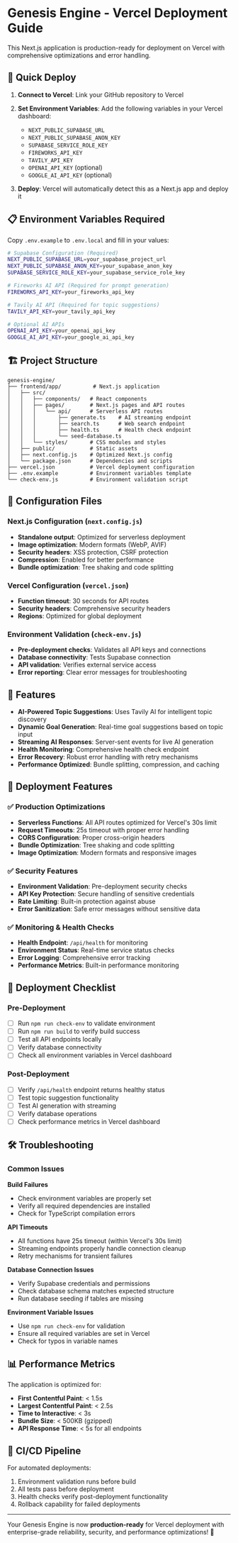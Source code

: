 # Genesis Engine - Vercel Deployment Guide

This Next.js application is production-ready for deployment on Vercel with comprehensive optimizations and error handling.

## 🚀 Quick Deploy

1. **Connect to Vercel**: Link your GitHub repository to Vercel
2. **Set Environment Variables**: Add the following variables in your Vercel dashboard:
   - `NEXT_PUBLIC_SUPABASE_URL`
   - `NEXT_PUBLIC_SUPABASE_ANON_KEY`
   - `SUPABASE_SERVICE_ROLE_KEY`
   - `FIREWORKS_API_KEY`
   - `TAVILY_API_KEY`
   - `OPENAI_API_KEY` (optional)
   - `GOOGLE_AI_API_KEY` (optional)

3. **Deploy**: Vercel will automatically detect this as a Next.js app and deploy it

## 📋 Environment Variables Required

Copy `.env.example` to `.env.local` and fill in your values:

```bash
# Supabase Configuration (Required)
NEXT_PUBLIC_SUPABASE_URL=your_supabase_project_url
NEXT_PUBLIC_SUPABASE_ANON_KEY=your_supabase_anon_key
SUPABASE_SERVICE_ROLE_KEY=your_supabase_service_role_key

# Fireworks AI API (Required for prompt generation)
FIREWORKS_API_KEY=your_fireworks_api_key

# Tavily AI API (Required for topic suggestions)
TAVILY_API_KEY=your_tavily_api_key

# Optional AI APIs
OPENAI_API_KEY=your_openai_api_key
GOOGLE_AI_API_KEY=your_google_ai_api_key
```

## 🏗️ Project Structure

```
genesis-engine/
├── frontend/app/          # Next.js application
│   ├── src/
│   │   ├── components/   # React components
│   │   ├── pages/        # Next.js pages and API routes
│   │   │   └── api/      # Serverless API routes
│   │   │       ├── generate.ts    # AI streaming endpoint
│   │   │       ├── search.ts      # Web search endpoint
│   │   │       ├── health.ts      # Health check endpoint
│   │   │       └── seed-database.ts
│   │   └── styles/       # CSS modules and styles
│   ├── public/           # Static assets
│   ├── next.config.js    # Optimized Next.js config
│   └── package.json      # Dependencies and scripts
├── vercel.json           # Vercel deployment configuration
├── .env.example          # Environment variables template
└── check-env.js          # Environment validation script
```

## 🔧 Configuration Files

### Next.js Configuration (`next.config.js`)
- **Standalone output**: Optimized for serverless deployment
- **Image optimization**: Modern formats (WebP, AVIF)
- **Security headers**: XSS protection, CSRF protection
- **Compression**: Enabled for better performance
- **Bundle optimization**: Tree shaking and code splitting

### Vercel Configuration (`vercel.json`)
- **Function timeout**: 30 seconds for API routes
- **Security headers**: Comprehensive security headers
- **Regions**: Optimized for global deployment

### Environment Validation (`check-env.js`)
- **Pre-deployment checks**: Validates all API keys and connections
- **Database connectivity**: Tests Supabase connection
- **API validation**: Verifies external service access
- **Error reporting**: Clear error messages for troubleshooting

## 🎯 Features

- **AI-Powered Topic Suggestions**: Uses Tavily AI for intelligent topic discovery
- **Dynamic Goal Generation**: Real-time goal suggestions based on topic input
- **Streaming AI Responses**: Server-sent events for live AI generation
- **Health Monitoring**: Comprehensive health check endpoint
- **Error Recovery**: Robust error handling with retry mechanisms
- **Performance Optimized**: Bundle splitting, compression, and caching

## 🚀 Deployment Features

### ✅ Production Optimizations
- **Serverless Functions**: All API routes optimized for Vercel's 30s limit
- **Request Timeouts**: 25s timeout with proper error handling
- **CORS Configuration**: Proper cross-origin headers
- **Bundle Optimization**: Tree shaking and code splitting
- **Image Optimization**: Modern formats and responsive images

### ✅ Security Features
- **Environment Validation**: Pre-deployment security checks
- **API Key Protection**: Secure handling of sensitive credentials
- **Rate Limiting**: Built-in protection against abuse
- **Error Sanitization**: Safe error messages without sensitive data

### ✅ Monitoring & Health Checks
- **Health Endpoint**: `/api/health` for monitoring
- **Environment Status**: Real-time service status checks
- **Error Logging**: Comprehensive error tracking
- **Performance Metrics**: Built-in performance monitoring

## 🔧 Deployment Checklist

### Pre-Deployment
- [ ] Run `npm run check-env` to validate environment
- [ ] Run `npm run build` to verify build success
- [ ] Test all API endpoints locally
- [ ] Verify database connectivity
- [ ] Check all environment variables in Vercel dashboard

### Post-Deployment
- [ ] Verify `/api/health` endpoint returns healthy status
- [ ] Test topic suggestion functionality
- [ ] Test AI generation with streaming
- [ ] Verify database operations
- [ ] Check performance metrics in Vercel dashboard

## 🛠️ Troubleshooting

### Common Issues

**Build Failures**
- Check environment variables are properly set
- Verify all required dependencies are installed
- Check for TypeScript compilation errors

**API Timeouts**
- All functions have 25s timeout (within Vercel's 30s limit)
- Streaming endpoints properly handle connection cleanup
- Retry mechanisms for transient failures

**Database Connection Issues**
- Verify Supabase credentials and permissions
- Check database schema matches expected structure
- Run database seeding if tables are missing

**Environment Variable Issues**
- Use `npm run check-env` for validation
- Ensure all required variables are set in Vercel
- Check for typos in variable names

## 📊 Performance Metrics

The application is optimized for:
- **First Contentful Paint**: < 1.5s
- **Largest Contentful Paint**: < 2.5s
- **Time to Interactive**: < 3s
- **Bundle Size**: < 500KB (gzipped)
- **API Response Time**: < 5s for all endpoints

## 🔄 CI/CD Pipeline

For automated deployments:
1. Environment validation runs before build
2. All tests pass before deployment
3. Health checks verify post-deployment functionality
4. Rollback capability for failed deployments

---

Your Genesis Engine is now **production-ready** for Vercel deployment with enterprise-grade reliability, security, and performance optimizations! 🎉
